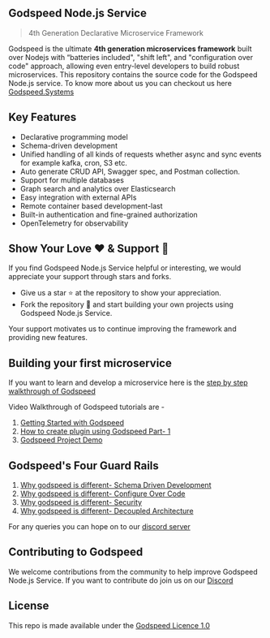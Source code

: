 ## Godspeed Node.js Service
> 4th Generation Declarative Microservice Framework

Godspeed is the  ultimate **4th generation microservices framework** built over Nodejs with “batteries included", "shift left", and "configuration over code" approach, allowing even entry-level developers to build robust microservices. This repository contains the source code for the Godspeed Node.js service. To know more about us you can checkout us here [Godspeed.Systems](https://godspeed.systems)

## Key Features

* Declarative programming model
* Schema-driven development
* Unified handling of all kinds of requests whether async and sync events for example kafka, cron, S3 etc. 
* Auto generate CRUD API, Swagger spec, and Postman collection.
* Support for multiple databases
* Graph search and analytics over Elasticsearch 
* Easy integration with external APIs
* Remote container based development-last
* Built-in authentication and fine-grained authorization
* OpenTelemetry for observability

## Show Your Love ❤️ & Support 🙏
If you find Godspeed Node.js Service helpful or interesting, we would appreciate your support through stars and forks.
* Give us a star ⭐️ at the repository to show your appreciation.
* Fork the repository 🍴 and start building your own projects using Godspeed Node.js Service.

Your support motivates us to continue improving the framework and providing new features.

## Building your first microservice 

If you want to learn and develop a microservice here is the [step by step walkthrough of Godspeed](https://docs.godspeed.systems/microservices-framework/getting-started/overview)

Video Walkthrough of Godspeed tutorials are -
1. [Getting Started with Godspeed]( https://youtu.be/f1jlvaM7Sbo?si=xT3nd2RQckIzOMO4)
2. [How to create plugin using Godspeed Part- 1]( https://youtu.be/owQEuBO8_lk?si=WF_vIF8smdlExD9W)
3. [Godspeed Project Demo]( https://youtu.be/UD6m4Z_nLCc?si=Y3UuRi-tMAklpeho)

## Godspeed's Four Guard Rails
1. [Why godspeed is different- Schema Driven Development](https://youtu.be/jtn8rvfs7lo?si=9a_M8a2-8OpjPTDv)
2. [Why godspeed is different- Configure Over Code ](https://youtu.be/7y7-gx80Nsc?si=viUibifihQHG9IkI)
3. [Why godspeed is different- Security](https://youtu.be/nVn86r3Sguo?si=AUPVS2l_mwt-bNK8)
4. [Why godspeed is different- Decoupled Architecture](https://youtu.be/tVWDbVPsLFQ?si=ydNQN_pNdXXq4heB)

For any queries you can hope on to our [discord server]( https://discord.gg/mjBa3RvTP5)

## Contributing to Godspeed 

We welcome contributions from the community to help improve Godspeed Node.js Service. If you want to contribute do join us on our [Discord](https://discord.gg/mjBa3RvTP5)

## License

This repo is made available under the [Godspeed Licence 1.0]( https://github.com/godspeedsystems/gs-node-service/blob/master/LICENSE.md)
